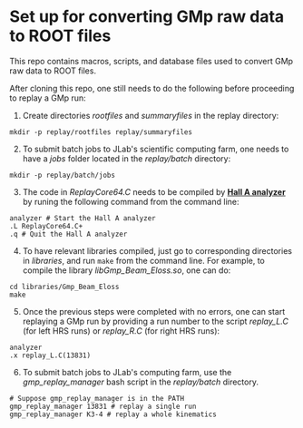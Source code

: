 # Set up for converting GMp raw data to ROOT files

This repo contains macros, scripts, and database files used to convert GMp raw data to ROOT files.

After cloning this repo, one still needs to do the following before proceeding to replay a GMp run:
1. Create directories *rootfiles* and *summaryfiles* in the replay directory:
```
mkdir -p replay/rootfiles replay/summaryfiles
```
2. To submit batch jobs to JLab's scientific computing farm, one needs to have a *jobs* folder located in the *replay/batch* directory:
```
mkdir -p replay/batch/jobs
```
3. The code in *ReplayCore64.C* needs to be compiled by [**Hall A analyzer**](https://github.com/JeffersonLab/analyzer) by runing the following command from the command line:
```
analyzer # Start the Hall A analyzer
.L ReplayCore64.C+
.q # Quit the Hall A analyzer
```
4. To have relevant libraries compiled, just go to corresponding directories in *libraries*, and run `make` from the command line. For example, to compile the library *libGmp_Beam_Eloss.so*, one can do:
```
cd libraries/Gmp_Beam_Eloss
make
```
5. Once the previous steps were completed with no errors, one can start replaying a GMp run by providing a run number to the script *replay\_L.C* (for left HRS runs) or *replay\_R.C* (for right HRS runs):
```
analyzer
.x replay_L.C(13831)
```
6. To submit batch jobs to JLab's computing farm, use the *gmp_replay_manager* bash script in the *replay/batch* directory.
```
# Suppose gmp_replay_manager is in the PATH
gmp_replay_manager 13831 # replay a single run
gmp_replay_manager K3-4 # replay a whole kinematics
``` 
